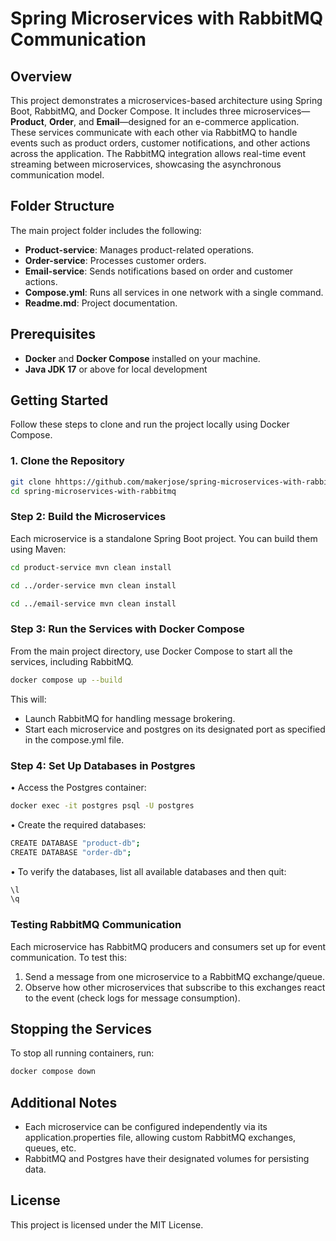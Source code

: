 # Spring Microservices with RabbitMQ Communication

## Overview

This project demonstrates a microservices-based architecture using Spring Boot, RabbitMQ, and Docker Compose. It includes three microservices—**Product**, **Order**, and **Email**—designed for an e-commerce application. These services communicate with each other via RabbitMQ to handle events such as product orders, customer notifications, and other actions across the application. The RabbitMQ integration allows real-time event streaming between microservices, showcasing the asynchronous communication model.

## Folder Structure

The main project folder includes the following:
- **Product-service**: Manages product-related operations.
- **Order-service**: Processes customer orders.
- **Email-service**: Sends notifications based on order and customer actions.
- **Compose.yml**: Runs all services in one network with a single command.
- **Readme.md**: Project documentation.

## Prerequisites

- **Docker** and **Docker Compose** installed on your machine.
- **Java JDK 17** or above for local development

## Getting Started

Follow these steps to clone and run the project locally using Docker Compose.

### 1. Clone the Repository
```bash
git clone hhttps://github.com/makerjose/spring-microservices-with-rabbitmq.git
cd spring-microservices-with-rabbitmq
```

### Step 2: Build the Microservices

Each microservice is a standalone Spring Boot project. You can build them using Maven:
```bash
cd product-service mvn clean install

cd ../order-service mvn clean install

cd ../email-service mvn clean install
```


### Step 3: Run the Services with Docker Compose

From the main project directory, use Docker Compose to start all the services, including RabbitMQ.
```bash
docker compose up --build
```

This will:
-	Launch RabbitMQ for handling message brokering.
-	Start each microservice and postgres on its designated port as specified in the compose.yml file.

### Step 4: Set Up Databases in Postgres

•	Access the Postgres container:
```bash
docker exec -it postgres psql -U postgres
```
•	Create the required databases:
```bash
CREATE DATABASE "product-db";
CREATE DATABASE "order-db";
```
•	To verify the databases, list all available databases and then quit:
```bash
\l
\q
```

### Testing RabbitMQ Communication

Each microservice has RabbitMQ producers and consumers set up for event communication. To test this:
1.	Send a message from one microservice to a RabbitMQ exchange/queue.
2.	Observe how other microservices that subscribe to this exchanges react to the event (check logs for message consumption).

## Stopping the Services

To stop all running containers, run:
```bash
docker compose down
```

## Additional Notes

-	Each microservice can be configured independently via its application.properties file, allowing custom RabbitMQ exchanges, queues, etc.
-	RabbitMQ and Postgres have their designated volumes for persisting data. 

## License

This project is licensed under the MIT License.